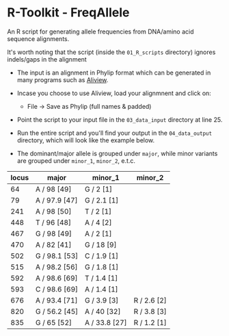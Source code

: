 # R-Toolkit - FreqAllele
An R script for generating allele frequencies from DNA/amino acid sequence alignments.

It's worth noting that the script (inside the `01_R_scripts` directory) ignores indels/gaps in the alignment

* The input is an alignment in Phylip format which can be generated in many programs such as [Aliview](https://ormbunkar.se/aliview/).

* Incase you choose to use Aliview, load your alignmnent and click on:
  * File -> Save as Phylip (full names & padded)

* Point the script to your input file in the `03_data_input` directory at line 25.

* Run the entire script and you'll find your output in the `04_data_output` directory, which will look like the example below.

* The dominant/major allele is grouped under `major`, while minor variants are grouped under `minor_1`, `minor_2`, e.t.c.

| locus | major         | minor_1       | minor_2      |
|-------|---------------|---------------|--------------|
| 64    | A / 98 [49]   | G / 2 [1]     |              |
| 79    | A / 97.9 [47] | G / 2.1 [1]   |              |
| 241   | A / 98 [50]   | T / 2 [1]     |              |
| 448   | T / 96 [48]   | A / 4 [2]     |              |
| 467   | G / 98 [49]   | A / 2 [1]     |              |
| 470   | A / 82 [41]   | G / 18 [9]    |              |
| 502   | G / 98.1 [53] | C / 1.9 [1]   |              |
| 515   | A / 98.2 [56] | G / 1.8 [1]   |              |
| 592   | A / 98.6 [69] | T / 1.4 [1]   |              |
| 593   | C / 98.6 [69] | A / 1.4 [1]   |              |
| 676   | A / 93.4 [71] | G / 3.9 [3]   | R / 2.6 [2]  |
| 820   | G / 56.2 [45] | A / 40 [32]   | R / 3.8 [3]  |
| 835   | G / 65 [52]   | A / 33.8 [27] | R / 1.2 [1]  |
